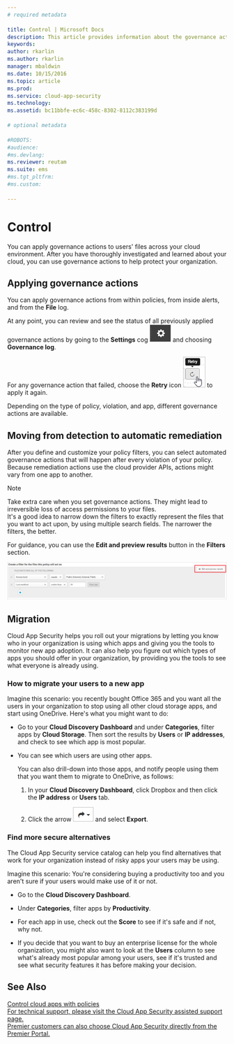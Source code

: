 ```yaml
---
# required metadata

title: Control | Microsoft Docs
description: This article provides information about the governance actions you can take in Cloud App Security to control your organization's cloud app use.
keywords:
author: rkarlin
ms.author: rkarlin
manager: mbaldwin
ms.date: 10/15/2016
ms.topic: article
ms.prod:
ms.service: cloud-app-security
ms.technology:
ms.assetid: bc11bbfe-ec6c-458c-8302-8112c383199d

# optional metadata

#ROBOTS:
#audience:
#ms.devlang:
ms.reviewer: reutam
ms.suite: ems
#ms.tgt_pltfrm:
#ms.custom:

---
```


# Control
You can apply governance actions to users' files across your cloud environment. After you have thoroughly investigated and learned about your cloud, you can use governance actions to help protect your organization.  

## Applying governance actions  
You can apply governance actions from within policies, from inside alerts, and from the **File** log.  

At any point, you can review and see the status of all previously applied governance actions by going to the **Settings** cog ![settings icon](./media/settings-icon.png "settings icon") and choosing **Governance log**.  

For any governance action that failed, choose the **Retry** icon ![Retry icon](./media/retry-icon.png "retry icon") to apply it again.  

Depending on the type of policy, violation, and app, different governance actions are available.  

## Moving from detection to automatic remediation  
After you define and customize your policy filters, you can select automated governance actions that will happen after every violation of your policy.  
Because remediation actions use the cloud provider APIs, actions might vary from one app to another.  

> [!NOTE]  
>  Take extra care when you set governance actions. They might lead to irreversible loss of access permissions to your files.  
> It's a good idea to narrow down the filters to exactly represent the files that you want to act upon, by using multiple search fields. The narrower the filters, the better.  
>   
>  For guidance, you can use the **Edit and preview results** button in the **Filters** section.  

![File policy edit and preview results](./media/file-policy-edit-and-preview-results.png "file policy edit and preview results")  

## Migration  
Cloud App Security helps you roll out your migrations by letting you know who in your organization is using which apps and giving you the tools to monitor new app adoption. It can also help you figure out which types of apps you should offer in your organization, by providing you the tools to see what everyone is already using.  

### How to migrate your users to a new app  
Imagine this scenario: you recently bought Office 365 and you want all the users in your organization to stop using all other cloud storage apps, and start using OneDrive. Here's what you might want to do:  

-   Go to your **Cloud Discovery Dashboard** and under **Categories**, filter apps by **Cloud Storage**. Then sort the results by **Users** or **IP addresses**, and check to see which app is most popular.  

-   You can see which users are using other apps.  

     You can also drill-down into those apps, and notify people using them that you want them to migrate to OneDrive, as follows:  

    1.  In your **Cloud Discovery Dashboard**, click Dropbox and then click the **IP address** or **Users** tab.  

    2.  Click the arrow ![arrow icon](./media/arrow-icon.png "arrow icon") and select **Export**.  

### Find more secure alternatives  
The Cloud App Security service catalog can help you find alternatives that work for your organization instead of risky apps your users may be using.  

Imagine this scenario: You're considering buying a productivity too and you aren't sure if your users would make use of it or not.  

-   Go to the **Cloud Discovery Dashboard**.  

-   Under **Categories**, filter apps by **Productivity**.  

-   For each app in use, check out the **Score** to see if it's safe and if not, why not.  

-   If you decide that you want to buy an enterprise license for the whole organization, you might also want to look at the **Users** column to see what's already most popular among your users, see if it's trusted and see what security features it has before making your decision.  

## See Also  
[Control cloud apps with policies](control-cloud-apps-with-policies.md)   
[For technical support, please visit the Cloud App Security assisted support page.](http://support.microsoft.com/oas/default.aspx?prid=16031)   
[Premier customers can also choose Cloud App Security directly from the Premier Portal.](https://premier.microsoft.com/)  
